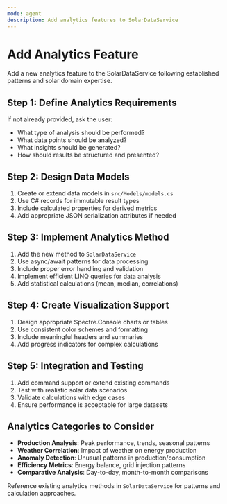 ```yaml
---
mode: agent
description: Add analytics features to SolarDataService
---
```


# Add Analytics Feature

Add a new analytics feature to the SolarDataService following established patterns and solar domain expertise.

## Step 1: Define Analytics Requirements

If not already provided, ask the user:
- What type of analysis should be performed?
- What data points should be analyzed?
- What insights should be generated?
- How should results be structured and presented?

## Step 2: Design Data Models

1. Create or extend data models in `src/Models/models.cs`
2. Use C# records for immutable result types
3. Include calculated properties for derived metrics
4. Add appropriate JSON serialization attributes if needed

## Step 3: Implement Analytics Method

1. Add the new method to `SolarDataService`
2. Use async/await patterns for data processing
3. Include proper error handling and validation
4. Implement efficient LINQ queries for data analysis
5. Add statistical calculations (mean, median, correlations)

## Step 4: Create Visualization Support

1. Design appropriate Spectre.Console charts or tables
2. Use consistent color schemes and formatting
3. Include meaningful headers and summaries
4. Add progress indicators for complex calculations

## Step 5: Integration and Testing

1. Add command support or extend existing commands
2. Test with realistic solar data scenarios
3. Validate calculations with edge cases
4. Ensure performance is acceptable for large datasets

## Analytics Categories to Consider

- **Production Analysis**: Peak performance, trends, seasonal patterns
- **Weather Correlation**: Impact of weather on energy production
- **Anomaly Detection**: Unusual patterns in production/consumption
- **Efficiency Metrics**: Energy balance, grid injection patterns
- **Comparative Analysis**: Day-to-day, month-to-month comparisons

Reference existing analytics methods in `SolarDataService` for patterns and calculation approaches.
